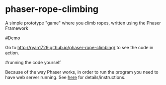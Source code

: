 # phaser-rope-climbing
A simple prototype "game" where you climb ropes, written using the Phaser Framework

#Demo

Go to http://ryan1729.github.io/phaser-rope-climbing/ to see the code in action.

#running the code yourself

Because of the way Phaser works, in order to run the program you need to have web server running. See [here](https://phaser.io/tutorials/getting-started/part2) for details/instructions.
